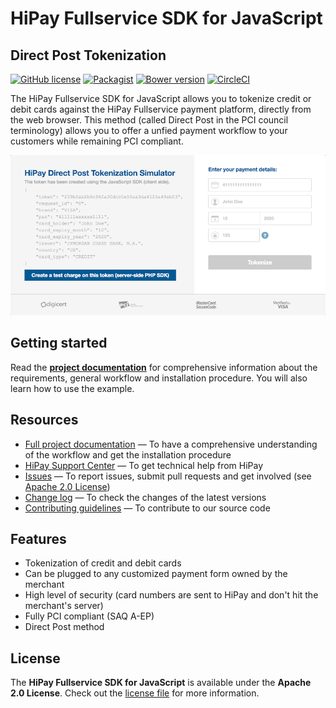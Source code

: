 # HiPay Fullservice SDK for JavaScript 

## Direct Post Tokenization

[![GitHub license](https://img.shields.io/badge/license-Apache%202-blue.svg)](https://raw.githubusercontent.com/hipay/hipay-fullservice-sdk-js/master/LICENSE.md)
[![Packagist](https://img.shields.io/packagist/v/hipay/hipay-enterprise-sdk-js.svg)](https://packagist.org/packages/hipay/hipay-enterprise-sdk-js#dev-master)
[![Bower version](http://img.shields.io/bower/v/hipay/hipay-enterprise-sdk-js.svg?style=flat)](https://github.com/hipay/hipay-fullservice-sdk-js)
[![CircleCI](https://circleci.com/gh/hipay/hipay-fullservice-sdk-js/tree/master.svg?style=svg)](https://circleci.com/gh/hipay/hipay-fullservice-sdk-js/tree/master)


The HiPay Fullservice SDK for JavaScript allows you to tokenize credit or debit cards against the HiPay Fullservice payment platform, directly from the web browser. This method (called Direct Post in the PCI council terminology) allows you to offer a unfied payment workflow to your customers while remaining PCI compliant.

![HiPay Fullservice Direct Post Simulator](images/screenshot.png)

## Getting started

Read the **[project documentation][doc-home]** for comprehensive information about the requirements, general workflow and installation procedure. You will also learn how to use the example.

## Resources
- [Full project documentation][doc-home] — To have a comprehensive understanding of the workflow and get the installation procedure
- [HiPay Support Center][hipay-help] — To get technical help from HiPay
- [Issues][project-issues] — To report issues, submit pull requests and get involved (see [Apache 2.0 License][project-license])
- [Change log][project-changelog] — To check the changes of the latest versions
- [Contributing guidelines][project-contributing] — To contribute to our source code

## Features

- Tokenization of credit and debit cards
- Can be plugged to any customized payment form owned by the merchant
- High level of security (card numbers are sent to HiPay and don't hit the merchant's server)
- Fully PCI compliant (SAQ A-EP)
- Direct Post method

## License

The **HiPay Fullservice SDK for JavaScript** is available under the **Apache 2.0 License**. Check out the [license file][project-license] for more information.

[doc-home]: https://developer.hipay.com/doc/hipay-fullservice-sdk-js/
[hipay-help]: http://help.hipay.com
[project-issues]: https://github.com/hipay/hipay-fullservice-sdk-js/issues
[project-license]: LICENSE.md
[project-changelog]: CHANGELOG.md
[project-contributing]: CONTRIBUTING.md
